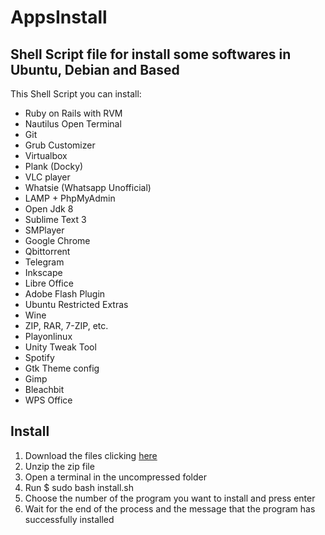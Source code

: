 # AppsInstall
## Shell Script file for install some softwares in Ubuntu, Debian and Based

This Shell Script you can install:

- Ruby on Rails with RVM 
- Nautilus Open Terminal
- Git                    
- Grub Customizer
- Virtualbox              
- Plank (Docky)
- VLC player               
- Whatsie (Whatsapp Unofficial)
- LAMP + PhpMyAdmin        
- Open Jdk 8
- Sublime Text 3         
- SMPlayer
- Google Chrome            
- Qbittorrent
- Telegram                
- Inkscape
- Libre Office           
- Adobe Flash Plugin
- Ubuntu Restricted Extras 
- Wine
- ZIP, RAR, 7-ZIP, etc.   
- Playonlinux
- Unity Tweak Tool        
- Spotify
- Gtk Theme config        
- Gimp
- Bleachbit               
- WPS Office


## Install

<div>
	<ol>
		<li>Download the files clicking <a href="https://github.com/Wilfison/AppsInstall/archive/master.zip">here</a></li>
		<li>Unzip the zip file</li>
		<li>Open a terminal in the uncompressed folder</li>
		<li>Run $ sudo bash install.sh</li>
		<li>Choose the number of the program you want to install and press enter</li>
		<li>Wait for the end of the process and the message that the program has successfully installed</li>
	</ol>
</div>

